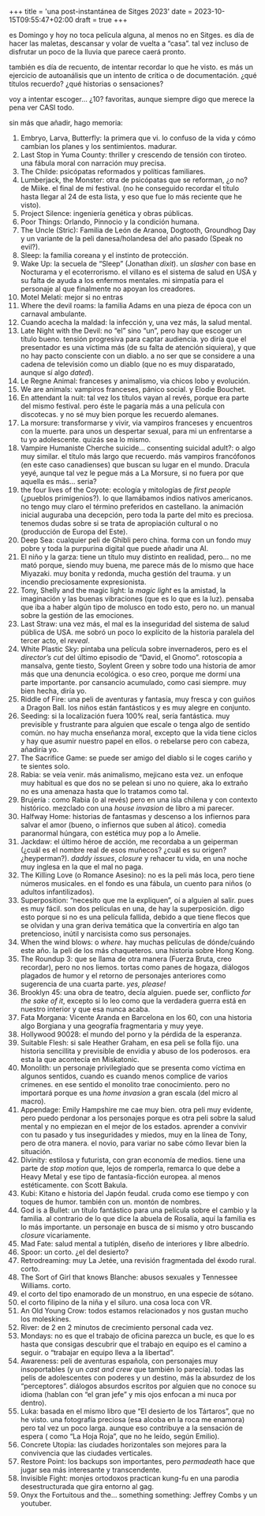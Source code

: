 +++
title = 'una post-instantánea de Sitges 2023'
date = 2023-10-15T09:55:47+02:00
draft = true
+++

es Domingo y hoy no toca película alguna, al menos no en Sitges. es día de hacer las maletas, descansar y volar de vuelta a “casa”. tal vez incluso de disfrutar un poco de la lluvia que parece caerá pronto.

también es día de recuento, de intentar recordar lo que he visto. es más un ejercicio de autoanálisis que un intento de crítica o de documentación. ¿qué títulos recuerdo? ¿qué historias o sensaciones?

voy a intentar escoger… ¿10? favoritas, aunque siempre digo que merece la pena ver CASI todo.

sin más que añadir, hago memoria:

1. Embryo, Larva, Butterfly: la primera que vi. lo confuso de la vida y cómo cambian los planes y los sentimientos. madurar.
2. Last Stop in Yuma County: thriller y crescendo de tensión con tiroteo. una fábula moral con narración muy precisa.
3. The Childe: psicópatas reformados y políticas familiares.
4. Lumberjack, the Monster: otra de psicópatas que se reforman, ¿o no? de Miike. el final de mi festival. (no he conseguido recordar el título hasta llegar al 24 de esta lista, y eso que fue lo más reciente que he visto).
5. Project Silence: ingeniería genética y obras públicas.
6. Poor Things: Orlando, Pinnocio y la condición humana.
7. The Uncle (Stric): Familia de León de Aranoa, Dogtooth, Groundhog Day y un variante de la peli danesa/holandesa del año pasado (Speak no evil?).
8. Sleep: la familia coreana y el instinto de protección.
9. Wake Up: la secuela de “Sleep” (Jonathan _dixit_). un _slasher_ con base en Nocturama y el ecoterrorismo. el villano es el sistema de salud en USA y su falta de ayuda a los enfermos mentales. mi simpatía para el personaje al que finalmente no apoyan los creadores.
10. Motel Melati: mejor si no entras
11. Where the devil roams: la familia Adams en una pieza de época con un carnaval ambulante.
12. Cuando acecha la maldad: la infección y, una vez más, la salud mental.
13. Late Night with the Devil: no “el” sino “un”, pero hay que escoger un título bueno. tensión progresiva para captar audiencia. yo diría que el presentador es una víctima más (de su falta de atención siquiera), y que no hay pacto consciente con un diablo. a no ser que se considere a una cadena de televisión como un diablo (que no es muy disparatado, aunque sí algo _dated_).
14. Le Regne Animal: franceses y animalismo, via chicos lobo y evolución.
15. We are animals: vampiros franceses, pánico social. y Elodie Bouchet.
16. En attendant la nuit: tal vez los títulos vayan al revés, porque era parte del mismo festival. pero éste le pagaría más a una película con discotecas. y no sé muy bien porque les recuerdo alemanes.
17. La morsure: transformarse y vivir, via vampiros franceses y encuentros con la muerte. para unos un despertar sexual, para mi un enfrentarse a tu yo adolescente. quizás sea lo mismo.
18. Vampire Humaniste Cherche suicide… consenting suicidal adult?: o algo muy similar. el título más largo que recuerdo. más vampiros francófonos (en este caso canadienses) que buscan su lugar en el mundo. Dracula yeyé, aunque tal vez le pegue más a La Morsure, si no fuera por que aquella es más… seria?
19. the four lives of the Coyote: ecología y mitologías de _first people_ (¿pueblos primigenios?). lo que llamábamos indios nativos americanos. no tengo muy claro el término preferidos en castellano. la animación inicial auguraba una decepción, pero toda la parte del mito es preciosa. tenemos dudas sobre si se trata de apropiación cultural o no (producción de Europa del Este).
20. Deep Sea: cualquier peli de Ghibli pero china. forma con un fondo muy pobre y toda la purpurina digital que puede añadir una AI.
21. El niño y la garza: tiene un título muy distinto en realidad, pero… no me mató porque, siendo muy buena, me parece más de lo mismo que hace Miyazaki. muy bonita y redonda, mucha gestión del trauma. y un incendio preciosamente expresionista.
22. Tony, Shelly and the magic light: la _magic light_ es la amistad, la imaginación y las buenas vibraciones (que es lo que es la luz). pensaba que iba a haber algún tipo de molusco en todo esto, pero no. un manual sobre la gestión de las emociones.
23. Last Straw: una vez más, el mal es la inseguridad del sistema de salud pública de USA. me sobró un poco lo explícito de la historia paralela del tercer acto, el _reveal_.
24. White Plastic Sky: pintaba una película sobre invernaderos, pero es el _director’s cut_ del último episodio de “David, el Gnomo”. rotoscopia a mansalva, gente tiesto, Soylent Green y sobre todo una historia de amor más que una denuncia ecológica. o eso creo, porque me dormí una parte importante. por cansancio acumulado, como casi siempre. muy bien hecha, diría yo.
25. Riddle of Fire: una peli de aventuras y fantasía, muy fresca y con guiños a Dragon Ball. los niños están fantásticos y es muy alegre en conjunto.
26. Seeding: si la localización fuera 100% real, sería fantástica. muy previsible y frustrante para alguien que escale o tenga algo de sentido común. no hay mucha enseñanza moral, excepto que la vida tiene ciclos y hay que asumir nuestro papel en ellos. o rebelarse pero con cabeza, añadiría yo.
27. The Sacrifice Game: se puede ser amigo del  diablo si le coges cariño y te sientes solo.
28. Rabia: se veía venir. más animalismo, mejicano esta vez. un enfoque muy habitual es que dos no se pelean si uno no quiere, aka lo extraño no es una amenaza hasta que lo tratamos como tal.
29. Brujería : como Rabia (o al revés) pero en una isla chilena y con contexto histórico. mezclado con una _house invasion_ de libro a mi parecer.
30. Halfway Home: historias de fantasmas y descenso a los infiernos para salvar el amor (bueno, o infiernos que suben al ático). comedia paranormal húngara, con estética muy pop a lo Amelie.
31. Jackdaw: el último héroe de acción, me recordaba a un geiperman (¿cuál es el nombre real de esos muñecos? ¿cuál es su origen? ¿heyperman?). _daddy issues_, _closure_ y rehacer tu vida, en una noche muy inglesa en la que el mal no paga.
32. The Killing Love (o Romance Asesino): no es la peli más loca, pero tiene números musicales. en el fondo es una fábula, un cuento para niños (o adultos infantilizados).
33. Superposition: “necesito que me la expliquen”, oí a alguien al salir. pues es muy fácil. son dos películas en una, de hay la superposición. digo esto porque si no es una película fallida, debido a que tiene flecos que se olvidan y una gran deriva temática que la convertiría en algo tan pretencioso, inútil y narcisista como sus personajes.
34. When the wind blows: o _where_. hay muchas películas de dónde/cuándo este año. la peli de los más chaqueteros. una historia sobre Hong Kong.
35. The Roundup 3: que se llama de otra manera (Fuerza Bruta, creo recordar), pero no nos liemos. tortas como panes de hogaza, diálogos plagados de humor y el retorno de personajes anteriores como sugerencia de una cuarta parte. _yes, please!_
36. Brooklyn 45: una obra de teatro, decía alguien. puede ser, conflicto _for the sake of it_, excepto si lo leo como que la verdadera guerra está en nuestro interior y que esa nunca acaba.
37. Fata Morgana: Vicente Aranda en Barcelona en los 60, con una historia algo Borgiana y una geografía fragmentaria y muy yeye.
38. Hollywood 90028: el mundo del porno y la pérdida de la esperanza.
39. Suitable Flesh: si sale Heather Graham, en esa peli se folla fijo. una historia sencillita y previsible de envidia y abuso de los poderosos. era esta la que acontecía en Miskatonic.
40. Monolith: un personaje privilegiado que se presenta como víctima en algunos sentidos, cuando es cuando menos complice de varios crímenes. en ese sentido el monolito trae conocimiento. pero no importará porque es una _home invasion_ a gran escala (del micro al macro).
41. Appendage: Emily Hampshire me cae muy bien. otra peli muy evidente, pero puedo perdonar a los personajes porque es otra peli sobre la salud mental y no empiezan en el mejor de los estados. aprender a convivir con tu pasado y tus inseguridades y miedos, muy en la línea de Tony, pero de otra manera. el novio, para variar no sabe cómo llevar bien la situación.
42. Divinity: estilosa y futurista, con gran economía de medios. tiene una parte de _stop motion_ que, lejos de romperla, remarca lo que debe a Heavy Metal y ese tipo de fantasía-ficción europea. al menos estéticamente. con Scott Bakula.
43. Kubi: Kitano e historia del Japón feudal. cruda como ese tiempo y con toques de humor. también con un. montón de nombres.
44. God is a Bullet: un título fantástico para una película sobre el cambio y la familia. al contrario de lo que dice la abuela de Rosalía, aquí la familia es lo más importante. un personaje en busca de si mismo y otro buscando _closure_ vicariamente.
45. Mad Fate: salud mental a tutiplén, diseño de interiores y libre albedrío.
46. Spoor: un corto. ¿el del desierto?
47. Retrodreaming: muy La Jetée, una revisión fragmentada del éxodo rural. corto.
48. The Sort of Girl that knows Blanche: abusos sexuales y Tennessee Williams. corto.
49. el corto del tipo enamorado de un monstruo, en una especie de sótano.
50. el corto filipino de la niña y el siluro. una cosa loca con VR.
51. An Old Young Crow: todos estamos relacionados y nos gustan mucho los moleskines.
52. River: de 2 en 2 minutos de crecimiento personal cada vez.
53. Mondays: no es que el trabajo de oficina parezca un bucle, es que lo es hasta que consigas descubrir que el trabajo en equipo es el camino a seguir. o “trabajar en equipo lleva a la libertad”.
54. Awareness: peli de aventuras española, con personajes muy insoportables (y un _cast and crew_ que también lo parecía). todas las pelis de adolescentes con poderes y un destino, más la absurdez de los “perceptores”. diálogos absurdos escritos por alguien que no conoce su idioma (hablan con “el gran jefe” y mis ojos enfocan a mi nuca por dentro).
55. Luka: basada en el mismo libro que “El desierto de los Tártaros”, que no he visto. una fotografía preciosa (esa alcoba en la roca me enamora) pero tal vez un poco larga. aunque eso contribuye a la sensación de espera ( como “La Hoja Roja”, que no he leído, según Emilio).
56. Concrete Utopia: las ciudades horizontales son mejores para la convivencia que las ciudades verticales.
57. Restore Point: los backups son importantes, pero _permadeath_ hace que jugar sea más interesante y transcendente.
58. Invisible Fight: monjes ortodoxos practican kung-fu en una parodia desestructurada que gira entorno al gag.
59. Onyx the Fortuitous and the… something something: Jeffrey Combs y un youtuber.